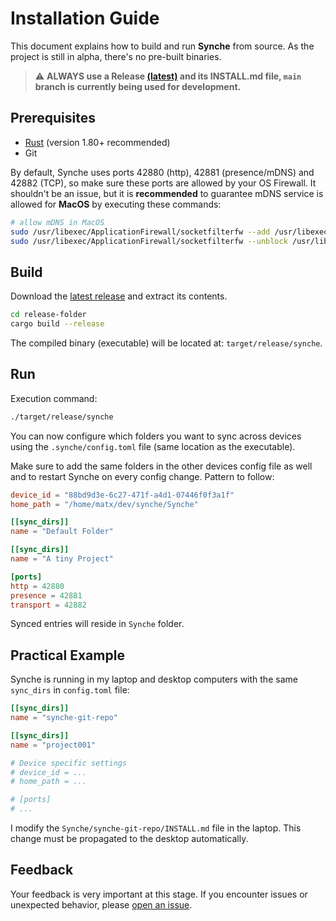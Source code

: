 # Installation Guide

This document explains how to build and run **Synche** from source. As the project is still in alpha, there's no pre-built binaries.

> ⚠️ **ALWAYS use a Release [(latest)](https://github.com/matx64/synche/releases/latest) and its INSTALL.md file, `main` branch is currently being used for development.**

## Prerequisites

- [Rust](https://www.rust-lang.org/tools/install) (version 1.80+ recommended)
- Git

By default, Synche uses ports 42880 (http), 42881 (presence/mDNS) and 42882 (TCP), so make sure these ports are allowed by your OS Firewall. It shouldn't be an issue, but it is **recommended** to guarantee mDNS service is allowed for **MacOS** by executing these commands:

```sh
# allow mDNS in MacOS
sudo /usr/libexec/ApplicationFirewall/socketfilterfw --add /usr/libexec/mdnsd
sudo /usr/libexec/ApplicationFirewall/socketfilterfw --unblock /usr/libexec/mdnsd
```

## Build

Download the [latest release](https://github.com/matx64/synche/releases/latest) and extract its contents.

```sh
cd release-folder
cargo build --release
```

The compiled binary (executable) will be located at: `target/release/synche`.

## Run

Execution command:

```sh
./target/release/synche
```

You can now configure which folders you want to sync across devices using the `.synche/config.toml` file (same location as the executable).

Make sure to add the same folders in the other devices config file as well and to restart Synche on every config change. Pattern to follow:

```toml
device_id = "88bd9d3e-6c27-471f-a4d1-07446f0f3a1f"
home_path = "/home/matx/dev/synche/Synche"

[[sync_dirs]]
name = "Default Folder"

[[sync_dirs]]
name = "A tiny Project"

[ports]
http = 42880
presence = 42881
transport = 42882
```

Synced entries will reside in `Synche` folder.

## Practical Example

Synche is running in my laptop and desktop computers with the same `sync_dirs` in `config.toml` file:

```toml
[[sync_dirs]]
name = "synche-git-repo"

[[sync_dirs]]
name = "project001"

# Device specific settings
# device_id = ...
# home_path = ...

# [ports]
# ...

```

I modify the `Synche/synche-git-repo/INSTALL.md` file in the laptop. This change must be propagated to the desktop automatically.

## Feedback

Your feedback is very important at this stage. If you encounter issues or unexpected behavior, please [open an issue](https://github.com/matx64/synche/issues).
